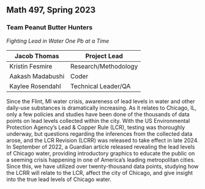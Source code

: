 ## Math 497, Spring 2023
### Team Peanut Butter Hunters 

*Fighting Lead in Water One Pb at a Time* 

| Jacob Thomas | Project Lead | 
| ------ | ----- | 
| Kristin Fesmire | Research/Methodology | 
| Aakash Madabushi | Coder | 
| Kaylee Rosendahl | Technical Leader/QA| 

Since the Flint, MI water crisis, awareness of lead levels in water and other daily-use substances is dramatically increasing. As it relates to Chicago, IL, only a few policies and studies have been done of the thousands of data points on lead levels collected within the city. With the US Environmental Protection Agency’s Lead & Copper Rule (LCR), testing was thoroughly underway, but questions regarding the inferences from the collected data arose, and the LCR Revision (LCRR) was released to take effect in late 2024.
  In September of 2022, a Guardian article released revealing the lead levels of Chicago water, providing introductory graphics to educate the public on a seeming crisis happening in one of America’s leading metropolitan cities. Since this, we have utilized over twenty-thousand data points, studying how the LCRR will relate to the LCR, affect the city of Chicago, and give insight into the true lead levels of Chicago water.

